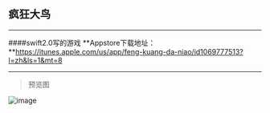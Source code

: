 ## 疯狂大鸟 
***
####swift2.0写的游戏 
**Appstore下载地址：**https://itunes.apple.com/us/app/feng-kuang-da-niao/id1069777513?l=zh&ls=1&mt=8  
***
> 预览图  

![image](https://github.com/jianghaibing/BigBird/raw/master/git.gif)
